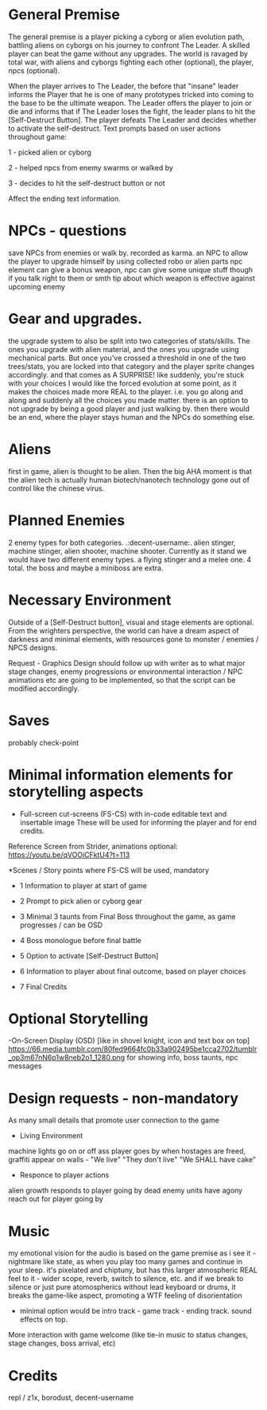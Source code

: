 # General Premise

The general premise is a player picking a cyborg or alien evolution path, battling aliens on cyborgs on his journey to confront The Leader. A skilled player can
beat the game without any upgrades. 
The world is ravaged by total war, with aliens and cyborgs fighting each other (optional), the player, npcs (optional).

When the player arrives to The Leader, the before that "insane" leader informs the Player that he is one of many prototypes tricked into coming to 
the base to be the ultimate weapon. The Leader offers the player to join or die and informs that if The Leader loses the fight, the leader plans to hit 
the [Self-Destruct Button]. The player defeats The Leader and decides whether to activate the self-destruct. Text prompts based on user actions throughout game:

1 - picked alien or cyborg

2 - helped npcs from enemy swarms or walked by

3 - decides to hit the self-destruct button or not

Affect the ending text information. 

# NPCs - questions

save NPCs from enemies or walk by. recorded as karma. 
an NPC to allow the player to upgrade himself by using collected robo or alien parts
npc element can give a bonus weapon, npc can give some unique stuff though if you talk right to them or smth
tip about which weapon is effective against upcoming enemy

# Gear  and upgrades.

the upgrade system to also be split into two categories of stats/skills. The ones you upgrade with alien material, and the ones you upgrade using mechanical parts.
But once you've crossed a threshold in one of the two trees/stats, you are locked into that category and the player sprite changes accordingly.
and that comes as A SURPRISE! like suddenly, you're stuck with your choices
I would like the forced evolution at some point, as it makes the choices made more REAL to the player.
i.e. you go along and along and suddenly all the choices you made matter.
there is an option to not upgrade by being a good player and just walking by.
then there would be an end, where the player stays human and the NPCs do something else.


# Aliens

first in game, alien is thought to be alien. Then the big AHA moment is that the alien tech is actually human biotech/nanotech technology gone out of control
like the chinese virus.

# Planned Enemies

2 enemy types for both categories.
.:decent-username:. alien stinger, machine stinger, alien shooter, machine shooter.
Currently as it stand we would have two different enemy types. a flying stinger and a melee one. 4 total. the boss and maybe a miniboss are extra.

# Necessary Environment

Outside of a [Self-Destruct button], visual and stage elements are optional. From the wrighters perspective, the world can have a dream aspect of darkness and minimal elements, with resources gone to monster / enemies / NPCS designs.

Request - Graphics Design should follow up with writer as to what major stage changes, enemy progressions or environmental interaction / NPC animations etc are going to be implemented, so that the script can be modified accordingly.

# Saves

probably check-point 

# Minimal information elements for storytelling aspects

* Full-screen cut-screens (FS-CS) with in-code editable text and insertable image 
These will be used for informing the player and for end credits.

Reference Screen from Strider, animations optional: 
https://youtu.be/qVOOiCFktU4?t=113

*Scenes / Story points where FS-CS will be used, mandatory

- 1 Information to player at start of game
- 2 Prompt to pick alien or cyborg gear

- 3 Minimal 3 taunts from Final Boss throughout the game, as game progresses / can be OSD

- 4 Boss monologue before final battle
- 5 Option to activate [Self-Destruct Button]

- 6 Information to player about final outcome, based on player choices

- 7 Final Credits

# Optional Storytelling

-On-Screen Display (OSD) [like in shovel knight, icon and text box on top] 
https://66.media.tumblr.com/80fed9664fc0b33a902495be1cca2702/tumblr_op3m67nN6p1w8neb2o1_1280.png
for showing info, boss taunts, npc messages


# Design requests  - non-mandatory

As many small details that promote user connection to the game


* Living Environment

machine lights go on or off ass player goes by
when hostages are freed, graffiti appear on walls - "We live" "They don't live" "We SHALL have cake"

* Responce to player actions 

alien growth responds to player going by
dead enemy units have agony reach out for player going by

# Music

my emotional vision for the audio is based on the game premise as i see it - nightmare like state, as when you play too many games and continue in your sleep. it's pixelated and chiptuny, but has this larger atmospheric REAL feel to it - wider scope, reverb, switch to silence, etc.
and if we break to silence or just pure atomospherics without lead keyboard or drums, it breaks the game-like aspect, promoting a WTF feeling of disorientation


- minimal option would be intro track - game track - ending track. sound effects on top.

More interaction with game welcome (like tie-in music to status changes, stage changes, boss arrival, etc)

# Credits

repl / z1x, borodust, decent-username

